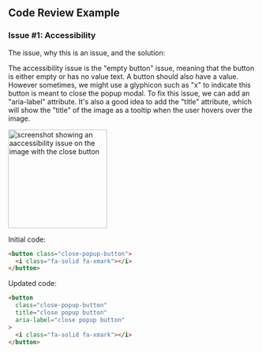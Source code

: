 ## Code Review Example

### Issue #1: Accessibility

The issue, why this is an issue, and the solution:

The accessibility issue is the "empty button" issue, meaning that the button is either empty or has no value text. A button should also have a value. However sometimes, we might use a glyphicon such as "x" to indicate this button is meant to close the popup modal. To fix this issue, we can add an "aria-label" attribute. It's also a good idea to add the "title" attribute, which will show the "title" of the image as a tooltip when the user hovers over the image.

<img src="../images/code-review-issue.png" height=200 alt="screenshot showing an aaccessibility issue on the image with the close button">

Initial code:

```html
<button class="close-popup-button">
  <i class="fa-solid fa-xmark"></i>
</button>
```

Updated code:

```html
<button
  class="close-popup-button"
  title="close popup button"
  aria-label="close popup button"
>
  <i class="fa-solid fa-xmark"></i>
</button>
```
